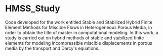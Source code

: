 # HMSS_Study
Code developed for the work entitled Stable and Stabilized Hybrid Finite Element Methods for Miscible Flows in Heterogeneous Porous Media, in order to obtain the title of master in computational modeling. In this work, a study is carried out on hybrid methods of stable and stabilized finite elements for modeling incompressible miscible displacements in porous media by the transport and Darcy's equations.

